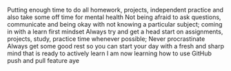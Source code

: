 Putting enough time to do all homework, projects, independent practice and also take some off time for mental health
Not being afraid to ask questions, communicate and being okay with not knowing a particular subject; coming in with a learn first mindset
Always try and get a head start on assignments, projects, study, practice time whenever possible; Never procrastinate
Always get some good rest so you can start your day with a fresh and sharp mind that is ready to actively learn
I am now learning how to use GitHub push and pull feature aye

